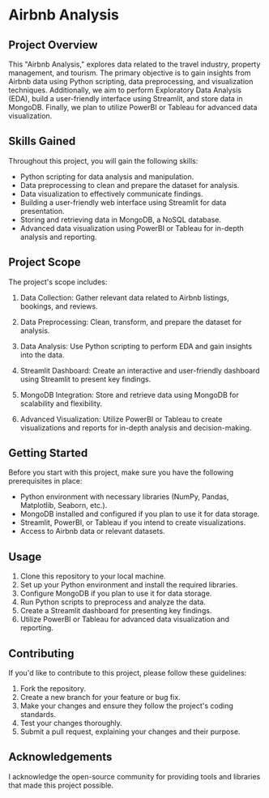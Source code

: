 # Airbnb Analysis

## Project Overview

This "Airbnb Analysis," explores data related to the travel industry, property management, and tourism. The primary objective is to gain insights from Airbnb data using Python scripting, data preprocessing, and visualization techniques. Additionally, we aim to perform Exploratory Data Analysis (EDA), build a user-friendly interface using Streamlit, and store data in MongoDB. Finally, we plan to utilize PowerBI or Tableau for advanced data visualization.

## Skills Gained

Throughout this project, you will gain the following skills:

- Python scripting for data analysis and manipulation.
- Data preprocessing to clean and prepare the dataset for analysis.
- Data visualization to effectively communicate findings.
- Building a user-friendly web interface using Streamlit for data presentation.
- Storing and retrieving data in MongoDB, a NoSQL database.
- Advanced data visualization using PowerBI or Tableau for in-depth analysis and reporting.

## Project Scope

The project's scope includes:

1. Data Collection: Gather relevant data related to Airbnb listings, bookings, and reviews.

2. Data Preprocessing: Clean, transform, and prepare the dataset for analysis.

3. Data Analysis: Use Python scripting to perform EDA and gain insights into the data.

4. Streamlit Dashboard: Create an interactive and user-friendly dashboard using Streamlit to present key findings.

5. MongoDB Integration: Store and retrieve data using MongoDB for scalability and flexibility.

6. Advanced Visualization: Utilize PowerBI or Tableau to create visualizations and reports for in-depth analysis and decision-making.

## Getting Started

Before you start with this project, make sure you have the following prerequisites in place:

- Python environment with necessary libraries (NumPy, Pandas, Matplotlib, Seaborn, etc.).
- MongoDB installed and configured if you plan to use it for data storage.
- Streamlit, PowerBI, or Tableau if you intend to create visualizations.
- Access to Airbnb data or relevant datasets.

## Usage

1. Clone this repository to your local machine.
2. Set up your Python environment and install the required libraries.
3. Configure MongoDB if you plan to use it for data storage.
4. Run Python scripts to preprocess and analyze the data.
5. Create a Streamlit dashboard for presenting key findings.
6. Utilize PowerBI or Tableau for advanced data visualization and reporting.

## Contributing

If you'd like to contribute to this project, please follow these guidelines:

1. Fork the repository.
2. Create a new branch for your feature or bug fix.
3. Make your changes and ensure they follow the project's coding standards.
4. Test your changes thoroughly.
5. Submit a pull request, explaining your changes and their purpose.


## Acknowledgements

I acknowledge the open-source community for providing tools and libraries that made this project possible.
